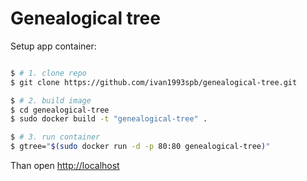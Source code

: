 
Genealogical tree
=================

Setup app container:

```bash

$ # 1. clone repo
$ git clone https://github.com/ivan1993spb/genealogical-tree.git

$ # 2. build image
$ cd genealogical-tree
$ sudo docker build -t "genealogical-tree" .

$ # 3. run container
$ gtree="$(sudo docker run -d -p 80:80 genealogical-tree)"

```

Than open [http://localhost](http://localhost)
